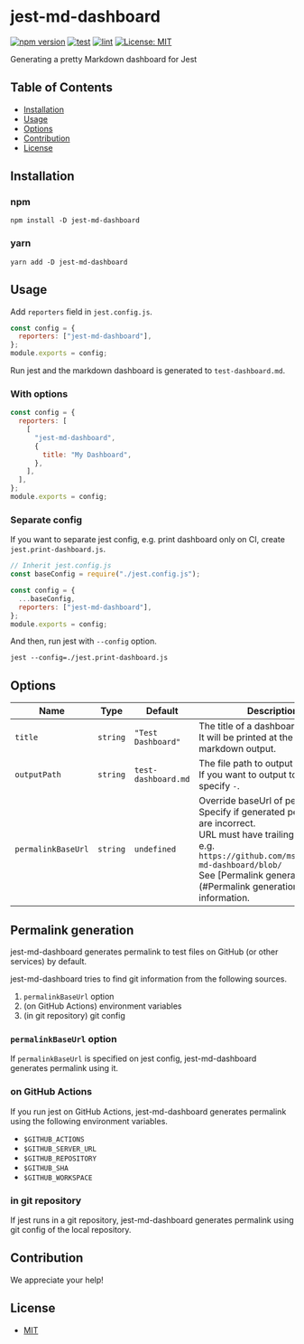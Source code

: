 # jest-md-dashboard

[![npm version](https://badge.fury.io/js/jest-md-dashboard.svg)](https://badge.fury.io/js/jest-md-dashboard)
[![test](https://github.com/mshrtsr/jest-md-dashboard/actions/workflows/test.yml/badge.svg)](https://github.com/mshrtsr/jest-md-dashboard/actions/workflows/test.yml)
[![lint](https://github.com/mshrtsr/jest-md-dashboard/actions/workflows/lint.yml/badge.svg)](https://github.com/mshrtsr/jest-md-dashboard/actions/workflows/lint.yml)
[![License: MIT](https://img.shields.io/badge/License-MIT-yellow.svg)](LICENSE)

Generating a pretty Markdown dashboard for Jest

## Table of Contents

- [Installation](#Installation)
- [Usage](#Usage)
- [Options](#Options)
- [Contribution](#Contribution)
- [License](#License)

## Installation

### npm

```shell
npm install -D jest-md-dashboard
```

### yarn

```shell
yarn add -D jest-md-dashboard
```

## Usage

Add `reporters` field in `jest.config.js`.

```js
const config = {
  reporters: ["jest-md-dashboard"],
};
module.exports = config;
```

Run jest and the markdown dashboard is generated to `test-dashboard.md`.

### With options

```js
const config = {
  reporters: [
    [
      "jest-md-dashboard",
      {
        title: "My Dashboard",
      },
    ],
  ],
};
module.exports = config;
```

### Separate config

If you want to separate jest config, e.g. print dashboard only on CI,
create `jest.print-dashboard.js`.

```js
// Inherit jest.config.js
const baseConfig = require("./jest.config.js");

const config = {
  ...baseConfig,
  reporters: ["jest-md-dashboard"],
};
module.exports = config;
```

And then, run jest with `--config` option.

```shell
jest --config=./jest.print-dashboard.js
```

## Options

| Name               | Type     | Default             | Description                                                                                                                                                                                                                                             |
| ------------------ | -------- | ------------------- | ------------------------------------------------------------------------------------------------------------------------------------------------------------------------------------------------------------------------------------------------------- |
| `title`            | `string` | `"Test Dashboard"`  | The title of a dashboard.<br>It will be printed at the top of the markdown output.                                                                                                                                                                      |
| `outputPath`       | `string` | `test-dashboard.md` | The file path to output dashboard. If you want to output to stdout, specify `-`.                                                                                                                                                                        |
| `permalinkBaseUrl` | `string` | `undefined`         | Override baseUrl of permalink. Specify if generated permalinks are incorrect.<br>URL must have trailing slash.<br>e.g. `https://github.com/mshrtsr/jest-md-dashboard/blob/` <br>See [Permalink generation](#Permalink generation) for more information. |

## Permalink generation

jest-md-dashboard generates permalink to test files on GitHub (or other services) by default.

jest-md-dashboard tries to find git information from the following sources.

1. `permalinkBaseUrl` option
2. (on GitHub Actions) environment variables
3. (in git repository) git config

### `permalinkBaseUrl` option

If `permalinkBaseUrl` is specified on jest config, jest-md-dashboard generates permalink using it.

### on GitHub Actions

If you run jest on GitHub Actions, jest-md-dashboard generates permalink using the following environment variables.

- `$GITHUB_ACTIONS`
- `$GITHUB_SERVER_URL`
- `$GITHUB_REPOSITORY`
- `$GITHUB_SHA`
- `$GITHUB_WORKSPACE`

### in git repository

If jest runs in a git repository, jest-md-dashboard generates permalink using git config of the local repository.

## Contribution

We appreciate your help!

## License

- [MIT](LICENSE)
